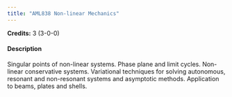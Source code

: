 ```yaml
---
title: "AML838 Non-linear Mechanics"
---
```

**Credits:** 3 (3-0-0)

#### Description
Singular points of non-linear systems. Phase plane and limit cycles. Non-linear conservative systems. Variational techniques for solving autonomous, resonant and non-resonant systems and asymptotic methods. Application to beams, plates and shells.
